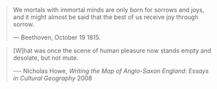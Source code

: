 > We mortals with immortal minds are only born for sorrows and joys, and it
> might almost be said that the best of us receive joy through sorrow.
>
> — Beethoven, October 19 1815. 

> [W]hat was once the scene of human pleasure now stands empty and desolate,
> but not mute.
>
> --- Nicholas Howe, _Writing the Map of Anglo-Saxon England: Essays in
> Cultural Geography_ 2008
